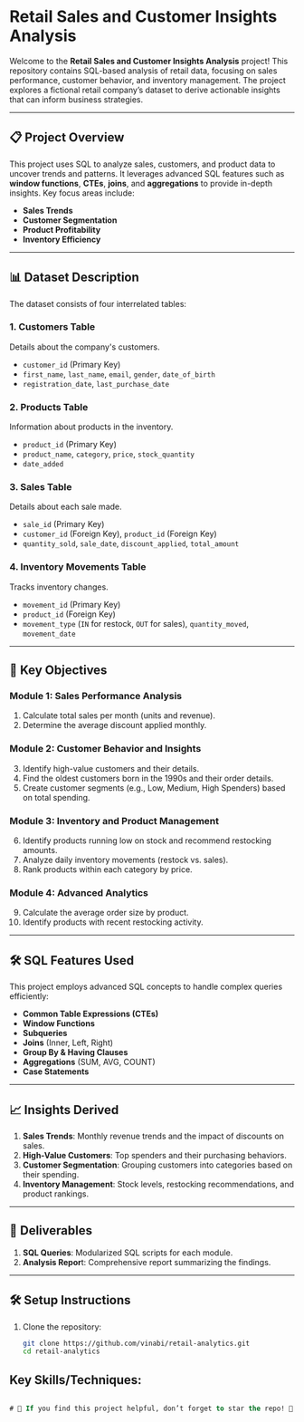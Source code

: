 # Retail Sales and Customer Insights Analysis

Welcome to the **Retail Sales and Customer Insights Analysis** project! This repository contains SQL-based analysis of retail data, focusing on sales performance, customer behavior, and inventory management. The project explores a fictional retail company’s dataset to derive actionable insights that can inform business strategies.

---

## 📋 Project Overview

This project uses SQL to analyze sales, customers, and product data to uncover trends and patterns. It leverages advanced SQL features such as **window functions**, **CTEs**, **joins**, and **aggregations** to provide in-depth insights. Key focus areas include:

- **Sales Trends**  
- **Customer Segmentation**  
- **Product Profitability**  
- **Inventory Efficiency**

---

## 📊 Dataset Description

The dataset consists of four interrelated tables:

### 1. **Customers Table**
Details about the company's customers.
- `customer_id` (Primary Key)  
- `first_name`, `last_name`, `email`, `gender`, `date_of_birth`  
- `registration_date`, `last_purchase_date`

### 2. **Products Table**
Information about products in the inventory.
- `product_id` (Primary Key)  
- `product_name`, `category`, `price`, `stock_quantity`  
- `date_added`

### 3. **Sales Table**
Details about each sale made.
- `sale_id` (Primary Key)  
- `customer_id` (Foreign Key), `product_id` (Foreign Key)  
- `quantity_sold`, `sale_date`, `discount_applied`, `total_amount`

### 4. **Inventory Movements Table**
Tracks inventory changes.
- `movement_id` (Primary Key)  
- `product_id` (Foreign Key)  
- `movement_type` (`IN` for restock, `OUT` for sales), `quantity_moved`, `movement_date`

---

## 🎯 Key Objectives

### **Module 1: Sales Performance Analysis**
1. Calculate total sales per month (units and revenue).  
2. Determine the average discount applied monthly.  

### **Module 2: Customer Behavior and Insights**
3. Identify high-value customers and their details.  
4. Find the oldest customers born in the 1990s and their order details.  
5. Create customer segments (e.g., Low, Medium, High Spenders) based on total spending.

### **Module 3: Inventory and Product Management**
6. Identify products running low on stock and recommend restocking amounts.  
7. Analyze daily inventory movements (restock vs. sales).  
8. Rank products within each category by price.  

### **Module 4: Advanced Analytics**
9. Calculate the average order size by product.  
10. Identify products with recent restocking activity.

---

## 🛠️ SQL Features Used

This project employs advanced SQL concepts to handle complex queries efficiently:
- **Common Table Expressions (CTEs)**  
- **Window Functions**  
- **Subqueries**  
- **Joins** (Inner, Left, Right)  
- **Group By & Having Clauses**  
- **Aggregations** (SUM, AVG, COUNT)  
- **Case Statements**

---

## 📈 Insights Derived

1. **Sales Trends**: Monthly revenue trends and the impact of discounts on sales.  
2. **High-Value Customers**: Top spenders and their purchasing behaviors.  
3. **Customer Segmentation**: Grouping customers into categories based on their spending.  
4. **Inventory Management**: Stock levels, restocking recommendations, and product rankings.

---

## 📜 Deliverables
1. **SQL Queries**: Modularized SQL scripts for each module.
2. **Analysis Repor**t: Comprehensive report summarizing the findings.

---

## 🛠️ Setup Instructions

1. Clone the repository:  
   ```bash
   git clone https://github.com/vinabi/retail-analytics.git
   cd retail-analytics

## Key Skills/Techniques:
```SQL | Data Analysis | Window Functions | CTEs | Aggregation

# 🌟 If you find this project helpful, don’t forget to star the repo! 🌟
